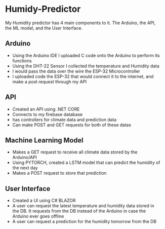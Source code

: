 # Humidy-Predictor

My Humidity predictor has 4 main components to it. The Arduino, the API, the ML model, and the User Interface.

## Arduino

- Using the Arduino IDE I uploaded C code onto the Arduino to perform its functions
- Using the DHT-22 Sensor I collected the temperature and Humidity data
- I would pass the data over the wire the ESP-32 Microcontroller
- I uploaded code the ESP-32 that would connect it to the internet, and make a post request through my API

## API

- Created an API using .NET CORE
- Connects to my firebase database
- has controllers for climate data and prediction data
- Can make POST and GET requests for both of these datas

## Machine Learning Model

- Makes a GET request to receive all climate data stored by the Arduino/API
- Using PYTORCH, created a LSTM model that can predict the humidity of the next day
- Makes a POST request to store that prediction

## User Interface

- Created a UI using C# BLAZOR
- A user can request the latest temperature and humidity data stored in the DB. It requests from the DB instead of the Arduino in case the Arduino ever goes offline
- A user can request a prediction for the humidity tomorrow from the DB
